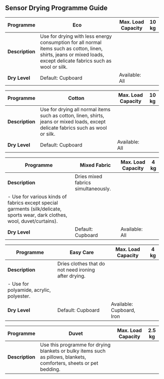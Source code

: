 ## Sensor Drying Programme Guide

| Programme     | Eco    | Max. Load Capacity | 10 kg |
|---------------|--------|--------------------|-------|
| **Description** | Use for drying with less energy consumption for all normal items such as cotton, linen, shirts, jeans or mixed loads, except delicate fabrics such as wool or silk. |
| **Dry Level** | Default: Cupboard | Available: All |

| Programme     | Cotton | Max. Load Capacity | 10 kg |
|---------------|--------|--------------------|-------|
| **Description** | Use for drying all normal items such as cotton, linen, shirts, jeans or mixed loads, except delicate fabrics such as wool or silk. |
| **Dry Level** | Default: Cupboard | Available: All |

| Programme     | Mixed Fabric | Max. Load Capacity | 4 kg |
|---------------|--------------|--------------------|------|
| **Description** | Dries mixed fabrics simultaneously.  
- Use for various kinds of fabrics except special garments (silk/delicate, sports wear, dark clothes, wool, duvet/curtains). |
| **Dry Level** | Default: Cupboard | Available: All |

| Programme     | Easy Care   | Max. Load Capacity | 4 kg |
|---------------|-------------|--------------------|------|
| **Description** | Dries clothes that do not need ironing after drying.  
- Use for polyamide, acrylic, polyester. |
| **Dry Level** | Default: Cupboard | Available: Cupboard, Iron |

| Programme     | Duvet   | Max. Load Capacity | 2.5 kg |
|---------------|---------|--------------------|--------|
| **Description** | Use this programme for drying blankets or bulky items such as pillows, blankets, comforters, sheets or pet bedding. |